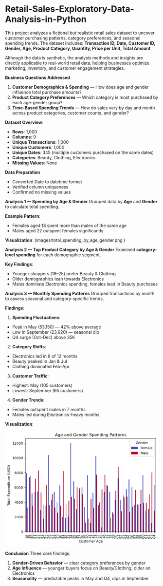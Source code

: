 # Retail-Sales-Exploratory-Data-Analysis-in-Python

This project analyzes a fictional but realistic retail sales dataset to uncover customer purchasing patterns, category preferences, and seasonal spending trends.
The dataset includes:
**Transaction ID, Date, Customer ID, Gender, Age, Product Category, Quantity, Price per Unit, Total Amount**

Although the data is synthetic, the analysis methods and insights are directly applicable to real-world retail data, helping businesses optimize marketing, inventory, and customer engagement strategies.

**Business Questions Addressed**
1. **Customer Demographics & Spending** — How does age and gender influence total purchase amounts?
2. **Product Category Preferences** — Which category is most purchased by each age-gender group?
3. **Time-Based Spending Trends** — How do sales vary by day and month across product categories, customer counts, and gender?

**Dataset Overview**:
- **Rows**: 1,000
- **Columns**: 9
- **Unique Transactions**: 1,000
- **Unique Customers**: 1,000
- **Unique Dates**: 345 (multiple customers purchased on the same dates)
- **Categories**: Beauty, Clothing, Electronics
- **Missing Values**: None

**Data Preparation**
- Converted Date to datetime format
- Verified column uniqueness
- Confirmed no missing values


**Analysis 1 — Spending by Age & Gender**
Grouped data by **Age** and **Gender** to calculate total spending.

**Example Pattern**:

- Females aged 18 spent more than males of the same age
- Males aged 22 outspent females significantly

**Visualization**:
(images/total_spending_by_age_gender.png  )



**Analysis 2 — Top Product Category by Age & Gender**
Examined **category-level spending** for each demographic segment.

**Key Findings**:

- Younger shoppers (18–25) prefer Beauty & Clothing
- Older demographics lean towards Electronics
- Males dominate Electronics spending, females lead in Beauty purchases



**Analysis 3 — Monthly Spending Patterns**
Grouped transactions by month to assess seasonal and category-specific trends.

**Findings**:

1. **Spending Fluctuations**:
- Peak in May (53,150) — 42% above average
- Low in September (23,620) — seasonal dip
- Q4 surge (Oct–Dec) above 35K

2. **Category Shifts**:
- Electronics led in 8 of 12 months
- Beauty peaked in Jan & Jul
- Clothing dominated Feb–Apr

3. **Customer Traffic**:
- Highest: May (105 customers)
- Lowest: September (65 customers)

4. **Gender Trends**:
- Females outspent males in 7 months
- Males led during Electronics-heavy months

**Visualization**:

![Alt text](./Barplot%20of%20Total%20Spending%20by%20Age%20and%20Gender.png)



**Conclusion**
Three core findings:

1. **Gender-Driven Behavior** — clear category preferences by gender
2. **Age Influence** — younger buyers focus on Beauty/Clothing, older on Electronics
3. **Seasonality** — predictable peaks in May and Q4, dips in September



